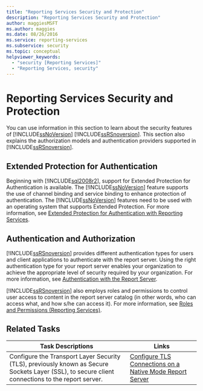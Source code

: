 ```yaml
---
title: "Reporting Services Security and Protection"
description: "Reporting Services Security and Protection"
author: maggiesMSFT
ms.author: maggies
ms.date: 08/26/2016
ms.service: reporting-services
ms.subservice: security
ms.topic: conceptual
helpviewer_keywords:
  - "security [Reporting Services]"
  - "Reporting Services, security"
---
```

# Reporting Services Security and Protection
  You can use information in this section to learn about the security features of [!INCLUDE[ssNoVersion](../../includes/ssnoversion-md.md)] [!INCLUDE[ssRSnoversion](../../includes/ssrsnoversion-md.md)]. This section also explains the authorization models and authentication providers supported in [!INCLUDE[ssRSnoversion](../../includes/ssrsnoversion-md.md)].  
  
## Extended Protection for Authentication  
 Beginning with [!INCLUDE[sql2008r2](../../includes/sql2008r2-md.md)], support for Extended Protection for Authentication is available. The [!INCLUDE[ssNoVersion](../../includes/ssnoversion-md.md)] feature supports the use of channel binding and service binding to enhance protection of authentication. The [!INCLUDE[ssNoVersion](../../includes/ssnoversion-md.md)] features need to be used with an operating system that supports Extended Protection. For more information, see [Extended Protection for Authentication with Reporting Services](../../reporting-services/security/extended-protection-for-authentication-with-reporting-services.md).  
  
## Authentication and Authorization  
 [!INCLUDE[ssRSnoversion](../../includes/ssrsnoversion-md.md)] provides different authentication types for users and client applications to authenticate with the report server. Using the right authentication type for your report server enables your organization to achieve the appropriate level of security required by your organization. For more information, see [Authentication with the Report Server](../../reporting-services/security/authentication-with-the-report-server.md).  
  
 [!INCLUDE[ssRSnoversion](../../includes/ssrsnoversion-md.md)] also employs roles and permissions to control user access to content in the report server catalog (in other words, who can access what, and how s/he can access it). For more information, see [Roles and Permissions &#40;Reporting Services&#41;](../../reporting-services/security/roles-and-permissions-reporting-services.md).  
  
## Related Tasks  
  
|Task Descriptions|Links|  
|-----------------------|-----------|  
|Configure the Transport Layer Security (TLS), previously known as Secure Sockets Layer (SSL), to secure client connections to the report server.|[Configure TLS Connections on a Native Mode Report Server](../../reporting-services/security/configure-ssl-connections-on-a-native-mode-report-server.md)|  
  
  
